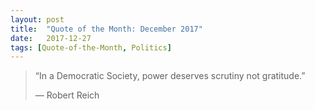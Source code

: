 ```yaml
---
layout:	post
title:	"Quote of the Month: December 2017"
date:	2017-12-27
tags: [Quote-of-the-Month, Politics]
---
```


  
> “In a Democratic Society, power deserves scrutiny not gratitude.”
> 
> — Robert Reich  